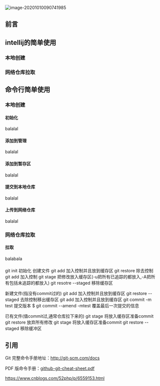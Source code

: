 ![image-20201010090741985](https://mypicgogo.oss-cn-hangzhou.aliyuncs.com/tuchuang/20201010090742.png)

## 前言

## intellij的简单使用
### 本地创建
#### 
### 网络仓库拉取

## 命令行简单使用

### 本地创建
#### 初始化 
balalal
#### 添加到管理
balalal
#### 添加到暂存区
balalal
#### 提交到本地仓库
balalal
#### 上传到网络仓库
balalal
### 网络仓库拉取
#### 拉取
balabala
#### 

git init 初始化
创建文件
git add 加入控制并且放到缓存区
git restore 除去控制
git add  加入控制
git stage 把修改放入缓存区(-u把所有已追踪的都放入,-A把所有包括未追踪的都放入)
git resotre --staged 移除缓存区

新建文件(指没有commit过的)
git add 加入控制并且放到缓存区
git restore --staged 去除控制移出缓存区
git add 加入控制并且放到缓存区
git commit -m test 提交版本
$ git commit --amend -mtest 覆盖最后一次提交的信息


已有文件(值commit过,通常仓库拉下来的)
git stage 将放入缓存区准备commit
git restore 放弃所有修改
git stage 将放入缓存区准备commit
git restore --staged 移除缓冲区



## 引用

Git 完整命令手册地址：http://git-scm.com/docs

PDF 版命令手册：[github-git-cheat-sheet.pdf](https://www.runoob.com/manual/github-git-cheat-sheet.pdf)

https://www.cnblogs.com/52php/p/6559153.html